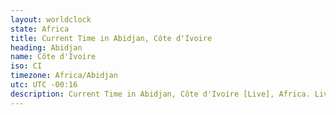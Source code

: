 ```yaml
---
layout: worldclock
state: Africa
title: Current Time in Abidjan, Côte d'Ivoire
heading: Abidjan
name: Côte d'Ivoire
iso: CI
timezone: Africa/Abidjan
utc: UTC -00:16
description: Current Time in Abidjan, Côte d'Ivoire [Live], Africa. Live update now time in Abidjan, timezone Africa/Abidjan, UTC -00:16, Country ISO code & Current Local Time.
---
```


